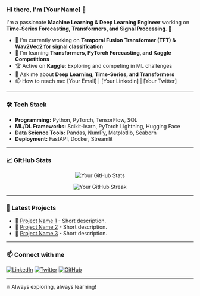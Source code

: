 ### Hi there, I'm [Your Name] 👋

I'm a passionate **Machine Learning & Deep Learning Engineer** working on **Time-Series Forecasting, Transformers, and Signal Processing**. 🚀

- 🔭 I’m currently working on **Temporal Fusion Transformer (TFT) & Wav2Vec2 for signal classification**
- 🌱 I’m learning **Transformers, PyTorch Forecasting, and Kaggle Competitions**
- 🏆 Active on **Kaggle**: Exploring and competing in ML challenges
- 💬 Ask me about **Deep Learning, Time-Series, and Transformers**
- 📫 How to reach me: [Your Email] | [Your LinkedIn] | [Your Twitter]

---

### 🛠️ Tech Stack

- **Programming:** Python, PyTorch, TensorFlow, SQL
- **ML/DL Frameworks:** Scikit-learn, PyTorch Lightning, Hugging Face
- **Data Science Tools:** Pandas, NumPy, Matplotlib, Seaborn
- **Deployment:** FastAPI, Docker, Streamlit

---

### 📈 GitHub Stats

<p align="center">
  <img src="https://github-readme-stats.vercel.app/api?username=your-username&show_icons=true&theme=radical" alt="Your GitHub Stats" />
</p>

<p align="center">
  <img src="https://github-readme-streak-stats.herokuapp.com/?user=your-username&theme=radical" alt="Your GitHub Streak" />
</p>

---

### 🚀 Latest Projects

- 🧠 [Project Name 1](https://github.com/your-username/project1) - Short description.
- 🔬 [Project Name 2](https://github.com/your-username/project2) - Short description.
- 🎯 [Project Name 3](https://github.com/your-username/project3) - Short description.

---

### 📫 Connect with me

[![LinkedIn](https://img.shields.io/badge/LinkedIn-blue?style=for-the-badge&logo=linkedin)](https://www.linkedin.com/in/your-profile)
[![Twitter](https://img.shields.io/badge/Twitter-blue?style=for-the-badge&logo=twitter)](https://twitter.com/your-profile)
[![GitHub](https://img.shields.io/badge/GitHub-black?style=for-the-badge&logo=github)](https://github.com/your-username)

---

🔥 Always exploring, always learning!
